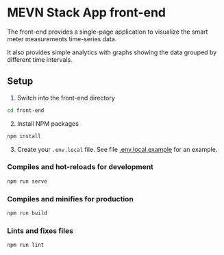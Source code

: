 # MEVN Stack App front-end

The front-end provides a single-page application to visualize the smart meter measurements time-series data.

It also provides simple analytics with graphs showing the data grouped by different time intervals.

## Setup
1. Switch into the front-end directory
```sh
cd front-end
```
2. Install NPM packages
```sh
npm install
```
3. Create your `.env.local` file. See file [.env.local.example][dot-env-local-example-url] for an example.

### Compiles and hot-reloads for development
```sh
npm run serve
```

### Compiles and minifies for production
```sh
npm run build
```

### Lints and fixes files
```sh
npm run lint
```

<!-- MARKDOWN LINKS -->
[dot-env-local-example-url]: .env.local.example

